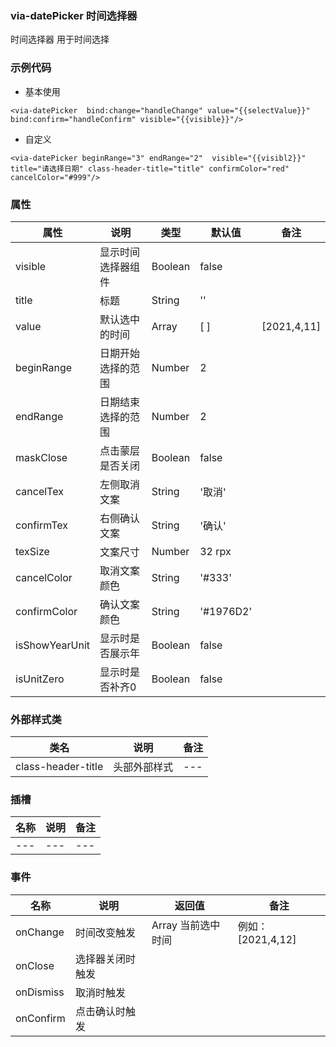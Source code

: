 ### via-datePicker  时间选择器
  时间选择器 用于时间选择


### 示例代码
* 基本使用
```
<via-datePicker  bind:change="handleChange" value="{{selectValue}}"  bind:confirm="handleConfirm" visible="{{visible}}"/>
```
*  自定义
```
<via-datePicker beginRange="3" endRange="2"  visible="{{visibl2}}"  title="请选择日期" class-header-title="title" confirmColor="red" cancelColor="#999"/>
```
 
 


### 属性
| 属性 | 说明 | 类型 | 默认值 | 备注 |
| --- | --- | --- | --- | --- |
| visible | 显示时间选择器组件 | Boolean | false |  |
| title | 标题 | String | '' | |
| value | 默认选中的时间 | Array| [ ] |  [2021,4,11]  |
| beginRange | 日期开始选择的范围 | Number | 2 | |
| endRange | 日期结束选择的范围 | Number | 2 | |
| maskClose | 点击蒙层是否关闭 | Boolean | false | |
| cancelTex | 左侧取消文案 | String | '取消' | |
| confirmTex | 右侧确认文案 | String | '确认' | |
| texSize | 文案尺寸 | Number | 32 rpx | |
| cancelColor | 取消文案颜色 | String | '#333' | |
| confirmColor | 确认文案颜色 | String | '#1976D2' | |
| isShowYearUnit | 显示时是否展示年 | Boolean |  false | |
| isUnitZero | 显示时是否补齐0 | Boolean | false | | |

### 外部样式类
| 类名 | 说明 | 备注 | 
| --- | --- | --- |
| class-header-title | 头部外部样式 | --- |



### 插槽
| 名称 | 说明 | 备注 |
| --- | --- | --- |
| --- | --- | --- |
 


### 事件
| 名称 | 说明 | 返回值 | 备注 |
| --- | --- | --- | --- |
| onChange| 时间改变触发 | Array 当前选中时间 | 例如：[2021,4,12] |
| onClose| 选择器关闭时触发 |   |  |
| onDismiss| 取消时触发 |   |  |
| onConfirm| 点击确认时触发 |   |  | |
